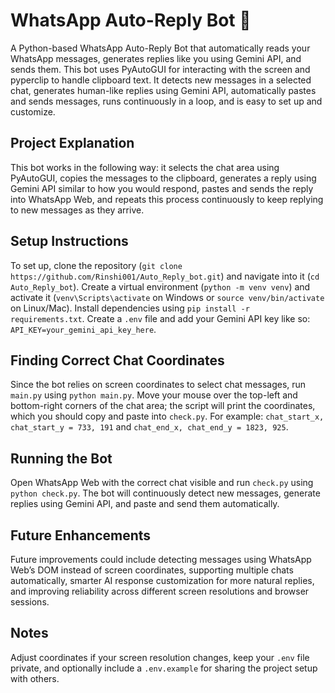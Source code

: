 # WhatsApp Auto-Reply Bot 🤖

A Python-based WhatsApp Auto-Reply Bot that automatically reads your WhatsApp messages, generates replies like you using Gemini API, and sends them. This bot uses PyAutoGUI for interacting with the screen and pyperclip to handle clipboard text. It detects new messages in a selected chat, generates human-like replies using Gemini API, automatically pastes and sends messages, runs continuously in a loop, and is easy to set up and customize. 

## Project Explanation

This bot works in the following way: it selects the chat area using PyAutoGUI, copies the messages to the clipboard, generates a reply using Gemini API similar to how you would respond, pastes and sends the reply into WhatsApp Web, and repeats this process continuously to keep replying to new messages as they arrive.

## Setup Instructions

To set up, clone the repository (`git clone https://github.com/Rinshi001/Auto_Reply_bot.git`) and navigate into it (`cd Auto_Reply_bot`). Create a virtual environment (`python -m venv venv`) and activate it (`venv\Scripts\activate` on Windows or `source venv/bin/activate` on Linux/Mac). Install dependencies using `pip install -r requirements.txt`. Create a `.env` file and add your Gemini API key like so: `API_KEY=your_gemini_api_key_here`.

## Finding Correct Chat Coordinates

Since the bot relies on screen coordinates to select chat messages, run `main.py` using `python main.py`. Move your mouse over the top-left and bottom-right corners of the chat area; the script will print the coordinates, which you should copy and paste into `check.py`. For example: `chat_start_x, chat_start_y = 733, 191` and `chat_end_x, chat_end_y = 1823, 925`.

## Running the Bot

Open WhatsApp Web with the correct chat visible and run `check.py` using `python check.py`. The bot will continuously detect new messages, generate replies using Gemini API, and paste and send them automatically.

## Future Enhancements

Future improvements could include detecting messages using WhatsApp Web’s DOM instead of screen coordinates, supporting multiple chats automatically, smarter AI response customization for more natural replies, and improving reliability across different screen resolutions and browser sessions.

## Notes

Adjust coordinates if your screen resolution changes, keep your `.env` file private, and optionally include a `.env.example` for sharing the project setup with others.
